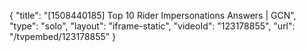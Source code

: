 {
    "title": "[1508440185] Top 10 Rider Impersonations Answers | GCN",
    "type": "solo",
    "layout": "iframe-static",
    "videoId": "123178855",
    "url": "\/tvpembed\/123178855"
}